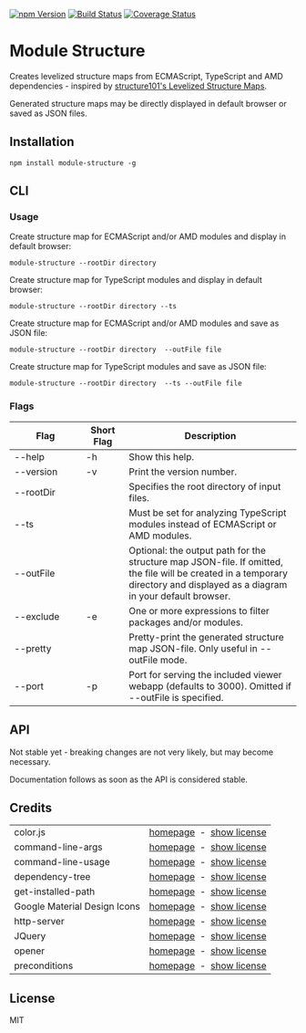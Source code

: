 <a href="https://www.npmjs.com/package/module-structure"><img alt="npm Version" src="http://img.shields.io/npm/v/module-structure.svg"></a>
<a href="https://travis-ci.org/rfruesmer/module-structure"><img alt="Build Status" src="https://travis-ci.org/rfruesmer/module-structure.svg?branch=master"></a>
<a href="https://codecov.io/gh/rfruesmer/module-structure"><img alt="Coverage Status" src="https://codecov.io/gh/rfruesmer/module-structure/master.svg"></a>

# Module Structure

Creates levelized structure maps from ECMAScript, TypeScript and AMD dependencies - inspired by <a href="https://structure101.com/blog/2011/03/introducing-levelized-structure-maps-lsm/">structure101's Levelized Structure Maps</a>.

Generated structure maps may be directly displayed in default browser or saved as JSON files. 

## Installation

`npm install module-structure -g`

## CLI 

### Usage

Create structure map for ECMAScript and/or AMD modules and display in default browser:

`module-structure --rootDir directory`           

Create structure map for TypeScript modules and display in default browser:

`module-structure --rootDir directory --ts`           

Create structure map for ECMAScript and/or AMD modules and save as JSON file:

`module-structure --rootDir directory  --outFile file`           

Create structure map for TypeScript modules and save as JSON file:

`module-structure --rootDir directory  --ts --outFile file`           

### Flags 

<table>
  <thead>
    <tr>
      <th width="25%">Flag</th>
      <th width="15%">Short Flag</th>
      <th>Description</th>
    </tr>
  </thead>
  <tbody>
    <tr>
      <td>--help</td>
      <td>-h</td>
      <td>Show this help.</td>
    </tr>
    <tr>
      <td>--version</td>
      <td>-v</td>
      <td>Print the version number.</td>
    </tr>
    <tr>
      <td>--rootDir</td>
      <td></td>
      <td>Specifies the root directory of input files.</td>
    </tr>
    <tr>
      <td>--ts</td>
      <td></td>
      <td>Must be set for analyzing TypeScript modules instead of ECMAScript or AMD modules.</td>
    </tr>
    <tr>
      <td>--outFile</td>
      <td></td>
      <td>
        Optional: the output path for the structure map JSON-file. 
        If omitted, the file will be created in a temporary directory and displayed as a diagram in your default browser.
        </td>
    </tr>
    <tr>
      <td>--exclude</td>
      <td>-e</td>
      <td>One or more expressions to filter packages and/or modules.</td>
    </tr>
    <tr>
      <td>--pretty</td>
      <td></td>
      <td>Pretty-print the generated structure map JSON-file. Only useful in --outFile mode.</td>
    </tr>
    <tr>
      <td>--port</td>
      <td>-p</td>
      <td>
        Port for serving the included viewer webapp (defaults to 3000). 
        Omitted if --outFile is specified.
      </td>
    </tr>
  </tbody>
</table>

## API 

Not stable yet - breaking changes are not very likely, but may become necessary.

Documentation follows as soon as the API is considered stable.

## Credits

<table align="center">
    <tr>
        <td>color.js</td>
        <td align="right">
            <a href="https://www.npmjs.com/package/colors/">homepage</a>
            &nbsp;-&nbsp;  
            <a href="https://github.com/Marak/colors.js/blob/master/LICENSE">show license</a>
        </td>
    </tr>
    <tr>
        <td>command-line-args</td>
        <td align="right">
            <a href="https://www.npmjs.com/package/command-line-args/">homepage</a>
            &nbsp;-&nbsp;  
            <a href="https://github.com/75lb/command-line-args/blob/master/LICENSE">show license</a>
        </td>
    </tr>
    <tr>
        <td>command-line-usage</td>
        <td align="right">
            <a href="https://www.npmjs.com/package/command-line-usage/">homepage</a>
            &nbsp;-&nbsp;  
            <a href="https://github.com/75lb/command-line-usage/blob/master/LICENSE">show license</a>
        </td>
    </tr>
    <tr>
        <td>dependency-tree</td>
        <td align="right">
            <a href="https://www.npmjs.com/package/dependency-tree/">homepage</a>
            &nbsp;-&nbsp;  
            <a href="http://spdx.org/licenses/MIT">show license</a>
        </td>
    </tr>
    <tr>
        <td>get-installed-path</td>
        <td align="right">
            <a href="https://www.npmjs.com/package/get-installed-path/">homepage</a>
            &nbsp;-&nbsp;  
            <a href="https://github.com/tunnckoCore/get-installed-path/blob/master/LICENSE">show license</a>
        </td>
    </tr>
    <tr>
        <td>Google Material Design Icons</td>
        <td align="right">
            <a href="https://material.io/icons/">homepage</a>
            &nbsp;-&nbsp;  
            <a href="https://github.com/google/material-design-icons/blob/master/LICENSE">show license</a>
        </td>
    </tr>
    <tr>
        <td>http-server</td>
        <td align="right">
            <a href="https://www.npmjs.com/package/http-server/">homepage</a>
            &nbsp;-&nbsp;  
            <a href="https://github.com/indexzero/http-server/blob/master/LICENSE">show license</a>
        </td>
    </tr>
    <tr>
        <td>JQuery</td>
        <td align="right">
            <a href="https://jquery.com/">homepage</a>
            &nbsp;-&nbsp;  
            <a href="https://github.com/jquery/jquery/blob/master/LICENSE.txt">show license</a>
        </td>
    </tr>
    <tr>
        <td>opener</td>
        <td align="right">
            <a href="https://www.npmjs.com/package/opener/">homepage</a>
            &nbsp;-&nbsp;  
            <a href="https://github.com/domenic/opener/blob/master/LICENSE.txt">show license</a>
        </td>
    </tr>
    <tr>
        <td>preconditions</td>
        <td align="right">
            <a href="https://www.npmjs.com/package/preconditions/">homepage</a>
            &nbsp;-&nbsp;  
            <a href="https://spdx.org/licenses/MIT">show license</a>
        </td>
    </tr>
</table>

## License

MIT
